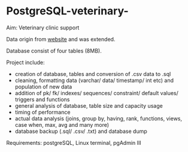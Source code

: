 # PostgreSQL-veterinary-
Aim: Veterinary clinic support

Data origin from [website](https://www.superdatascience.com/pages/sql) and was extended. 

Database consist of four tables (8MB). 

Project include:
- creation of database, tables and conversion of .csv data to .sql
- cleaning, formatting data (varchar/ data/ timestamp/ int etc) and population of new data
- addition of pk/ fk/ indexes/ sequences/ constraint/ default values/ triggers and functions
- general analysis of database, table size and capacity usage
- timing of performance
- actual data analysis (joins, group by, having, rank, functions, views, case when, max, avg and many more)
- database backup (.sql/ .csv/ .txt) and database dump

Requirements: postgreSQL, Linux terminal, pgAdmin III
